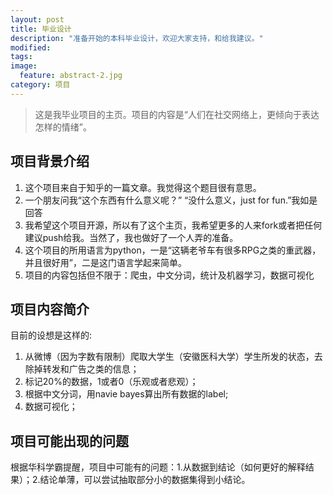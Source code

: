 ```yaml
---
layout: post
title: 毕业设计
description: "准备开始的本科毕业设计，欢迎大家支持，和给我建议。"
modified:
tags: 
image:
  feature: abstract-2.jpg
category: 项目
---
```


> 这是我毕业项目的主页。项目的内容是“人们在社交网络上，更倾向于表达怎样的情绪”。

## 项目背景介绍
 
  1. 这个项目来自于知乎的一篇文章。我觉得这个题目很有意思。
  2. 一个朋友问我“这个东西有什么意义呢？” “没什么意义，just for fun.”我如是回答
  3. 我希望这个项目开源，所以有了这个主页，我希望更多的人来fork或者把任何建议push给我。当然了，我也做好了一个人弄的准备。
  4. 这个项目的所用语言为python，一是“这辆老爷车有很多RPG之类的重武器，并且很好用”，二是这门语言学起来简单。
  5. 项目的内容包括但不限于：爬虫，中文分词，统计及机器学习，数据可视化

## 项目内容简介

目前的设想是这样的:

1. 从微博（因为字数有限制）爬取大学生（安徽医科大学）学生所发的状态，去除掉转发和广告之类的信息；
2. 标记20%的数据，1或者0（乐观或者悲观）；
3. 根据中文分词，用navie bayes算出所有数据的label;
4. 数据可视化；

## 项目可能出现的问题

   根据华科学霸提醒，项目中可能有的问题：1.从数据到结论（如何更好的解释结果）；2.结论单薄，可以尝试抽取部分小的数据集得到小结论。





